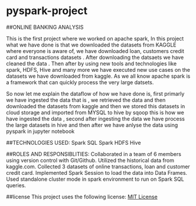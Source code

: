 # pyspark-project
##ONLINE BANKING ANALYSIS

This is the first project where we worked on apache spark, In this project what we have done is that we downloaded the datasets from KAGGLE where everyone is aware of, we have downloaded loan, customers credit card and transactions datasets . After downloading the datsaets we have cleaned the data . Then after by using new tools and technologies like spark, HDFS, Hive and many more we have executed new use cases on the datasets we have downloaded from kaggle. As we all know apache spark is a framework that can quickly process the very large datsets.
                            
 So now let me explain the dataflow of how we have done is, first primarly we have ingested the data that is , we retrieved the data and then downloaded the datasets from kaggle and then we stored this datasets in cloud storage and imported from MYSQL to hive by sqoop this is how we have ingested the data , second after ingesting the data we have process the large datasets in hive and then after we have anlyse the data using pyspark in jupyter notebook 
                            
 ##TECHNOLOGIES USED:
 Spark SQL
 Spark
 HDFS
 Hive
                          
 ##ROLES AND RESPONSIBLITIES:
 Collaborated in a team of 6 members using version control with Git/Github.
 Utilized the historical data from kaggle.com.
 Collected 3 datasets of online transactions, loan and customer credit card.
 Implemented Spark Session to load the data into Data Frames.
 Used standalone cluster mode in spark environment to run on Spark SQL queries.

##license
This project uses the following license: [MIT License](LICENSE)
